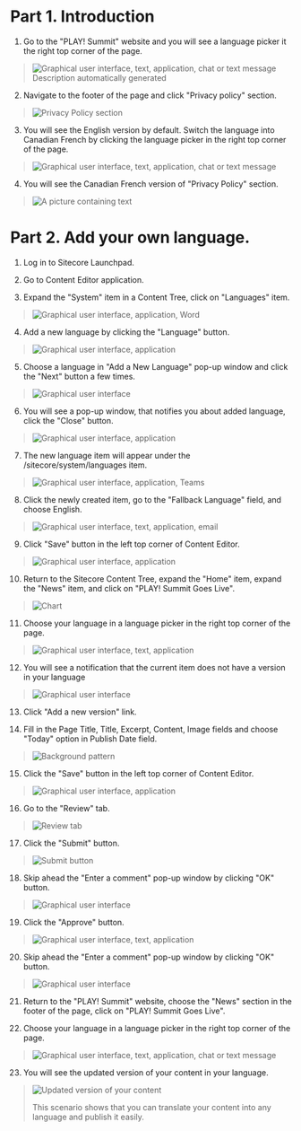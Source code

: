 # Part 1. Introduction

1. Go to the "PLAY! Summit" website and you will see a language picker
    it the right top corner of the page.

> ![Graphical user interface, text, application, chat or text message
> Description automatically
> generated](./media/image1.png)

2. Navigate to the footer of the page and click "Privacy policy"
    section.

> ![Privacy Policy section](./media/image2.png)

3. You will see the English version by default. Switch the language
    into Canadian French by clicking the language picker in the right
    top corner of the page.

> ![Graphical user interface, text, application, chat or text message](./media/image3.png)

4. You will see the Canadian French version of "Privacy Policy"
    section.

> ![A picture containing text](./media/image4.png)

# Part 2. Add your own language.

1. Log in to Sitecore Launchpad.

2. Go to Content Editor application.

3. Expand the "System" item in a Content Tree, click on "Languages"
    item.

> ![Graphical user interface, application, Word](./media/image5.png)

4. Add a new language by clicking the "Language" button.

> ![Graphical user interface, application](./media/image6.png)

5. Choose a language in "Add a New Language" pop-up window and click
    the "Next" button a few times.

> ![Graphical user interface](./media/image7.png)

6. You will see a pop-up window, that notifies you about added
    language, click the "Close" button.

> ![Graphical user interface, application](./media/image8.png)

7. The new language item will appear under the
    /sitecore/system/languages item.

> ![Graphical user interface, application, Teams](./media/image9.png)

8. Click the newly created item, go to the "Fallback Language" field,
    and choose English.

> ![Graphical user interface, text, application, email](./media/image10.png)

9. Click "Save" button in the left top corner of Content Editor.

> ![Graphical user interface, application](./media/image11.png)

10.  Return to the Sitecore Content Tree, expand the "Home" item, expand
    the "News" item, and click on "PLAY! Summit Goes Live".

> ![Chart](./media/image12.png)

11. Choose your language in a language picker in the right top corner of
    the page.

> ![Graphical user interface, text, application](./media/image13.png)

12.  You will see a notification that the current item does not have a
    version in your language

> ![Graphical user interface](./media/image14.png)

13.  Click "Add a new version" link.

14.  Fill in the Page Title, Title, Excerpt, Content, Image fields and
    choose "Today" option in Publish Date field.

> ![Background pattern](./media/image15.png)

15.  Click the "Save" button in the left top corner of Content Editor.

> ![Graphical user interface, application](./media/image11.png)

16. Go to the "Review" tab.

> ![Review tab](./media/image16.png)

17. Click the "Submit" button.

> ![Submit button](./media/image17.png)

18. Skip ahead the "Enter a comment" pop-up window by clicking "OK"
    button.

> ![Graphical user interface](./media/image18.png)

19. Click the "Approve" button.

> ![Graphical user interface, text, application](./media/image19.png)

20. Skip ahead the "Enter a comment" pop-up window by clicking "OK"
    button.

> ![Graphical user interface](./media/image18.png)

21. Return to the "PLAY! Summit" website, choose the "News" section in
    the footer of the page, click on "PLAY! Summit Goes Live".

22. Choose your language in a language picker in the right top corner of
    the page.

> ![Graphical user interface, text, application, chat or text message](./media/image20.png)

23. You will see the updated version of your content in your language.

> ![Updated version of your content](./media/image21.png)
>
> This scenario shows that you can translate your content into any
> language and publish it easily.
